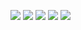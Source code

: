 ![](https://sun9-72.userapi.com/pfBVMSk0cX_WYlIDe2omm6EfHGk2-kMKgyP1HQ/ACJhk7UgGVQ.jpg)
![](https://sun9-61.userapi.com/EaSZWfnZYasAXGYShVZyMWSb6De2hNtb-aTKlA/lAvprGsnpkw.jpg)
![](https://sun9-65.userapi.com/bZBWreeQ10QLJFgdir_TtGkfTq6ey8O44j0wqg/hGdZ02lrYnU.jpg)
![](https://sun9-70.userapi.com/Yj_vNx5GRaE-FBr9mSGMBDBPIPZFj4kLoY2rPQ/OxsFixR4_1Q.jpg)
![](https://sun9-15.userapi.com/ta0Y3WjNJY9kPI0EXqQxlmJCZXFN0TU7c5csRg/ymDEEDBehCw.jpg)
